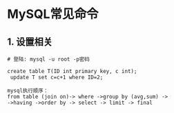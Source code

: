 # MySQL常见命令

## 1. 设置相关

```
# 登陆: mysql -u root -p密码
```

```
create table T(ID int primary key, c int);
 update T set c=c+1 where ID=2;

```

```
mysql执行顺序：
from table (join on)-> where ->group by (avg,sum) ->
->having ->order by -> select -> limit -> final
```
